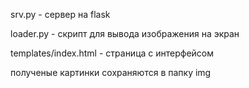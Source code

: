 <p>srv.py - сервер на flask</p>
<p>loader.py - скрипт для вывода изображения на экран</p>
<p>templates/index.html - страница с интерфейсом </p>
<p>полученые картинки сохраняются в папку img</p>
